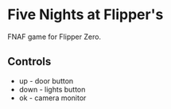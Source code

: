 # Five Nights at Flipper's
FNAF game for Flipper Zero.

## Controls
- up - door button
- down - lights button
- ok - camera monitor